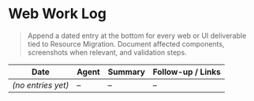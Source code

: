 # Web Work Log

> Append a dated entry at the bottom for every web or UI deliverable tied to Resource Migration. Document affected components, screenshots when relevant, and validation steps.

| Date               | Agent | Summary | Follow-up / Links |
| ------------------ | ----- | ------- | ----------------- |
| _(no entries yet)_ | –     | –       | –                 |
